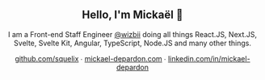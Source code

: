 <h2 align="center">Hello, I'm Mickaël 👋</h2>

<p align="center">I am a Front-end Staff Engineer <a href="https://www.wizbii.com/en">@wizbii<a/> doing all things React.JS, Next.JS, Svelte, Svelte Kit, Angular, TypeScript, Node.JS and many other things.</p>

<p align="center">
  <a href="https://github.com/squelix">github.com/squelix</a> ∙ <a href="https://www.mickael-depardon.com/">mickael-depardon.com</a> ∙ <a href="https://www.linkedin.com/in/mickael-depardon">linkedin.com/in/mickael-depardon</a>  
</p>
